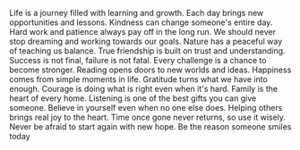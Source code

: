 Life is a journey filled with learning and growth.
Each day brings new opportunities and lessons.
Kindness can change someone's entire day.
Hard work and patience always pay off in the long run.
We should never stop dreaming and working towards our goals.
Nature has a peaceful way of teaching us balance.
True friendship is built on trust and understanding.
Success is not final, failure is not fatal.
Every challenge is a chance to become stronger.
Reading opens doors to new worlds and ideas.
Happiness comes from simple moments in life.
Gratitude turns what we have into enough.
Courage is doing what is right even when it's hard.
Family is the heart of every home.
Listening is one of the best gifts you can give someone.
Believe in yourself even when no one else does.
Helping others brings real joy to the heart.
Time once gone never returns, so use it wisely.
Never be afraid to start again with new hope.
Be the reason someone smiles today
